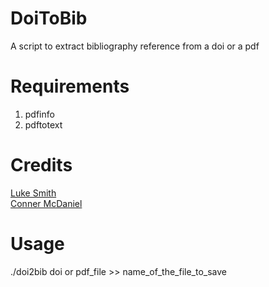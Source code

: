 # DoiToBib
A script to extract bibliography reference from a doi or a pdf


# Requirements
1. pdfinfo
2. pdftotext

# Credits
[Luke Smith](https://www.youtube.com/watch?v=ksAfmJfdub0&t=483s)  
[Conner McDaniel](https://www.youtube.com/watch?v=nO4T8JDNYG0&t=214s)

# Usage
./doi2bib doi or pdf_file >> name_of_the_file_to_save
